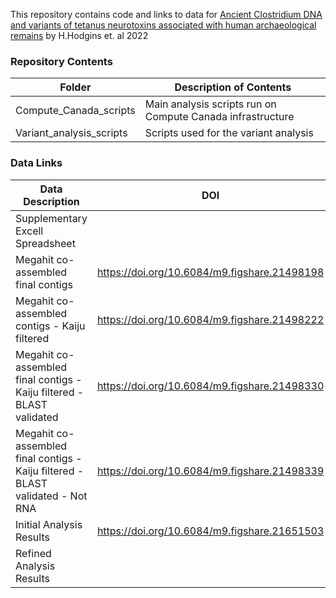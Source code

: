 This repository contains code and links to data for [Ancient Clostridium DNA and variants of tetanus neurotoxins associated with human archaeological remains](https://doi.org/10.1101/2022.06.30.498301) by H.Hodgins et. al 2022

### Repository Contents
| Folder                   | Description of Contents                                    |
|--------------------------|------------------------------------------------------------|
| Compute_Canada_scripts   | Main analysis scripts run on Compute Canada infrastructure |
| Variant_analysis_scripts | Scripts used for the variant analysis                      |


### Data Links
| Data Description                                                                | DOI                                          |
|---------------------------------------------------------------------------------|----------------------------------------------|
| Supplementary Excell Spreadsheet                                                |                                              |
| Megahit co-assembled final contigs                                              | https://doi.org/10.6084/m9.figshare.21498198 |
| Megahit co-assembled contigs - Kaiju filtered                                   | https://doi.org/10.6084/m9.figshare.21498222 |
| Megahit co-assembled final contigs - Kaiju filtered - BLAST validated           | https://doi.org/10.6084/m9.figshare.21498330 |
| Megahit co-assembled final contigs - Kaiju filtered - BLAST validated - Not RNA | https://doi.org/10.6084/m9.figshare.21498339 |
| Initial Analysis Results                                                        | https://doi.org/10.6084/m9.figshare.21651503 |
| Refined Analysis Results                                                        |                                              |
